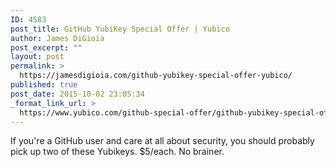```yaml
---
ID: 4583
post_title: GitHub YubiKey Special Offer | Yubico
author: James DiGioia
post_excerpt: ""
layout: post
permalink: >
  https://jamesdigioia.com/github-yubikey-special-offer-yubico/
published: true
post_date: 2015-10-02 23:05:34
_format_link_url: >
  https://www.yubico.com/github-special-offer/github-yubikey-special-offer/
---
```

If you're a GitHub user and care at all about security, you should probably pick up two of these Yubikeys. $5/each. No brainer.